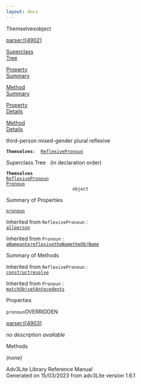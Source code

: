 ```yaml
---
layout: docs
---
```

<span class="title">Themselves</span><span class="type">object</span>

[parser.t](../file/parser.t.html)\[[4902](../source/parser.t.html#4902)\]

[Superclass  
Tree](#_SuperClassTree_)

[Property  
Summary](#_PropSummary_)

[Method  
Summary](#_MethodSummary_)

[Property  
Details](#_Properties_)

[Method  
Details](#_Methods_)

<div class="fdesc">

third-person mixed-gender plural reflexive

**`Themselves`**` :   `[`ReflexivePronoun`](../object/ReflexivePronoun.html)

</div>

<span id="_SuperClassTree_"></span>

<div class="mjhd">

<span class="hdln">Superclass Tree</span>   (in declaration order)

</div>

**`Themselves`**  
[`ReflexivePronoun`](../object/ReflexivePronoun.html)  
[`Pronoun`](../object/Pronoun.html)  
`                         object`  
<span id="_PropSummary_"></span>

<div class="mjhd">

<span class="hdln">Summary of Properties</span>  

</div>

[`pronoun`](#pronoun)

Inherited from `ReflexivePronoun` :  
[`all`](../object/ReflexivePronoun.html#all)[`person`](../object/ReflexivePronoun.html#person)

Inherited from `Pronoun` :  
[`aName`](../object/Pronoun.html#aName)[`ante`](../object/Pronoun.html#ante)[`reflexive`](../object/Pronoun.html#reflexive)[`theName`](../object/Pronoun.html#theName)[`theObjName`](../object/Pronoun.html#theObjName)

<span id="_MethodSummary_"></span>

<div class="mjhd">

<span class="hdln">Summary of Methods</span>  

</div>



Inherited from `ReflexivePronoun` :  
[`construct`](../object/ReflexivePronoun.html#construct)[`resolve`](../object/ReflexivePronoun.html#resolve)

Inherited from `Pronoun` :  
[`matchObj`](../object/Pronoun.html#matchObj)[`setAntecedents`](../object/Pronoun.html#setAntecedents)

<span id="_Properties_"></span>

<div class="mjhd">

<span class="hdln">Properties</span>  

</div>

<span id="pronoun"></span>

`pronoun`<span class="rem">OVERRIDDEN</span>

[parser.t](../file/parser.t.html)\[[4903](../source/parser.t.html#4903)\]

<div class="desc">

*no description available*

</div>

<span id="_Methods_"></span>

<div class="mjhd">

<span class="hdln">Methods</span>  

</div>

*(none)*

<div class="ftr">

Adv3Lite Library Reference Manual  
Generated on 15/03/2023 from adv3Lite version 1.6.1

</div>
